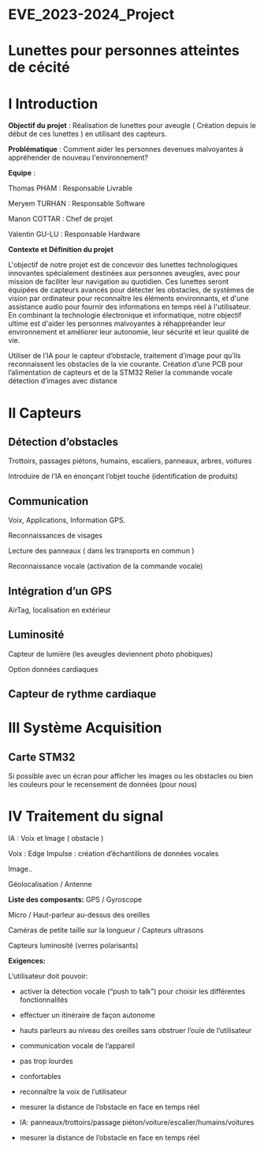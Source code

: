 # EVE_2023-2024_Project

# Lunettes pour personnes atteintes de cécité 

# I Introduction
**Objectif du projet** : Réalisation de lunettes pour aveugle ( Création depuis le début de ces lunettes ) en utilisant des capteurs. 

**Problématique** : Comment aider les personnes devenues malvoyantes à appréhender de nouveau l'environnement?

**Equipe** : 

Thomas PHAM : Responsable Livrable 

Meryem TURHAN : Responsable Software 

Manon COTTAR : Chef de projet

Valentin GU-LU : Responsable Hardware 

**Contexte et Définition du projet**

L'objectif de notre projet est de concevoir des lunettes technologiques innovantes spécialement destinées aux personnes aveugles, avec pour mission de faciliter leur navigation au quotidien. Ces lunettes seront équipées de capteurs avancés pour détecter les obstacles, de systèmes de vision par ordinateur pour reconnaître les éléments environnants, et d'une assistance audio pour fournir des informations en temps réel à l'utilisateur. En combinant la technologie électronique et informatique, notre objectif ultime est d'aider les personnes malvoyantes à réhappréander leur environnement et améliorer leur autonomie, leur sécurité et leur qualité de vie. 

Utiliser de l’IA pour le capteur d’obstacle, traitement d’image pour qu’ils reconnaissent les obstacles de la vie courante.
Création d’une PCB pour l’alimentation de capteurs et de la STM32
Relier la commande vocale détection d’images avec distance

	
# II Capteurs
## Détection d’obstacles
Trottoirs, passages piétons, humains, escaliers, panneaux, arbres, voitures

Introduire de l’IA en énonçant l’objet touché (identification de produits)
## Communication
Voix, Applications, Information GPS.

Reconnaissances de visages

Lecture des panneaux ( dans les transports en commun )

Reconnaissance vocale (activation de la commande vocale)

## Intégration d’un GPS
AirTag, localisation en extérieur
## Luminosité
Capteur de lumière (les aveugles deviennent photo phobiques)

Option données cardiaques

## Capteur de rythme cardiaque


# III Système Acquisition
## Carte STM32
Si possible avec un écran pour afficher les images ou les obstacles ou bien les couleurs pour le recensement de données (pour nous)


# IV Traitement du signal
IA : Voix  et Image ( obstacle )

Voix : Edge Impulse : création d’échantillons de données vocales

Image.. 

Géolocalisation / Antenne 


**Liste des composants:**
GPS / Gyroscope

Micro / Haut-parleur au-dessus des oreilles

Caméras de petite taille sur la longueur / Capteurs ultrasons

Capteurs luminosité (verres polarisants)

**Exigences:**

L’utilisateur doit pouvoir:

- activer la détection vocale (“push to talk”) pour choisir les différentes fonctionnalités

- effectuer un itinéraire de façon autonome 

- hauts parleurs au niveau des oreilles sans obstruer l’ouïe de l’utilisateur

- communication vocale de l’appareil

- pas trop lourdes

- confortables

- reconnaître la voix de l’utilisateur

- mesurer la distance de l’obstacle en face en temps réel

- IA: panneaux/trottoirs/passage piéton/voiture/escalier/humains/voitures

- mesurer la distance de l’obstacle en face en temps réel







